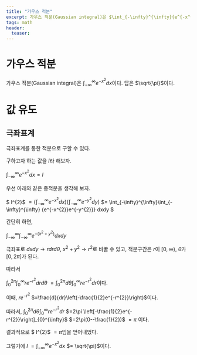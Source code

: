 ```yaml
---
title: "가우스 적분"
excerpt: 가우스 적분(Gaussian integral)은 $\int_{-\infty}^{\infty}{e^{-x^{2}}}dx$이다. 답은 $\sqrt{\pi}$이다.
tags: math
header:
  teaser: 
---
```


# 가우스 적분
가우스 적분(Gaussian integral)은 $\int_{-\infty}^{\infty}{e^{-x^{2}}}dx$이다. 답은 $\sqrt{\pi}$이다.

# 값 유도
## 극좌표계
극좌표계를 통한 적분으로 구할 수 있다.

구하고자 하는 값을 $I$라 해보자.

$\int_{-\infty}^{\infty}{e^{-x^{2}}}dx=I$

우선 아래와 같은 중적분을 생각해 보자.

$ I^{2}$ 
$= \left(\int_{-\infty}^{\infty}{e^{-x^{2}}}dx\right)\left(\int_{-\infty}^{\infty}{e^{-y^{2}}}dy\right)$ 
$= \int_{-\infty}^{\infty}\int_{-\infty}^{\infty} {e^{-x^{2}}e^{-y^{2}}} dxdy $

간단히 하면,

$\int_{-\infty}^{\infty}\int_{-\infty}^{\infty} {e^{-(x^{2}+y^{2})}} dxdy$

극좌표로 $dxdy\rightarrow rdrd\theta$, $x^{2}+y^{2}\rightarrow r^{2}$로 바꿀 수 있고, 적분구간은 $r$이 $[0,\infty)$, $\theta$가 $[0,2\pi]$가 된다.

따라서 

$\int_{0}^{2\pi}\int_{0}^{\infty} {re^{-r^{2}}} drd\theta$
$=\int_{0}^{2\pi}d\theta \int_{0}^{\infty} {re^{-r^{2}}} dr$이다. 

이때, $re^{-r^{2}}$
$=\frac{d}{dr}\left(-\frac{1}{2}e^{-r^{2}}\right)$이다.

따라서, 
$\int_{0}^{2\pi}d\theta \int_{0}^{\infty} {re^{-r^{2}}} dr$
$=2\pi \left[-\frac{1}{2}e^{-r^{2}}\right]_{0}^{\infty}$
$=2\pi(0--\frac{1}{2})$
$=\pi$
이다.

결과적으로 
$ I^{2}$ 
$= \pi$임을 얻어내었다.

그렇기에 $I$
$=\int_{-\infty}^{\infty}{e^{-x^{2}}}dx$
$= \sqrt{\pi}$이다.